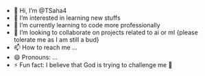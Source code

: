 - 👋 Hi, I’m @TSaha4
- 👀 I’m interested in learning new stuffs
- 🌱 I’m currently learning to code more professionally
- 💞️ I’m looking to collaborate on projects related to ai or ml {please tolerate me as I am still a bud}
- 📫 How to reach me ...
- 😄 Pronouns: ...
- ⚡ Fun fact: I believe that God is trying to challenge me 🤔

<!---
TSaha4/TSaha4 is a ✨ special ✨ repository because its `README.md` (this file) appears on your GitHub profile.
You can click the Preview link to take a look at your changes.
--->
